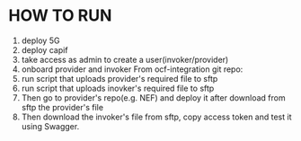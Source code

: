 # HOW TO RUN

1) deploy 5G
2) deploy capif
3) take access as admin to create a user(invoker/provider)
4) onboard provider and invoker
From ocf-integration git repo:
5) run script that uploads provider's required file to sftp
6) run script that uploads inovker's required file to sftp
7) Then go to provider's repo(e.g. NEF) and deploy it after download from sftp the provider's file
8) Then download the invoker's file from sftp, copy access token and test it using Swagger.
